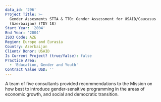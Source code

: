 ```yaml
---
data_id: '296'
Project Title: >-
  Gender Assesments STTA & TTO: Gender Assessment for USAID/Caucasus
  (Azerbaijan) (TDY 18)
Start Year: '2004'
End Year: '2004'
ISO3 Code: AZE
Region: Europe and Eurasia
Country: Azerbaijan
Client/ Donor: USAID
Is Current Project? (true/false): false
Practice Area:
  - 'Education, Gender and Youth'
Contract Value USD: ''
---
```

A team of five consultants provided recommendations to the Mission on how best to introduce gender-sensitive programming in the areas of economic growth, and social and democratic transition.